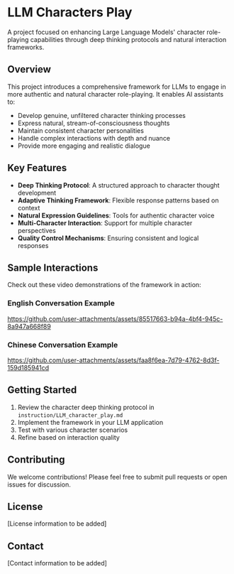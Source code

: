 # LLM Characters Play

A project focused on enhancing Large Language Models' character role-playing capabilities through deep thinking protocols and natural interaction frameworks.

## Overview

This project introduces a comprehensive framework for LLMs to engage in more authentic and natural character role-playing. It enables AI assistants to:

- Develop genuine, unfiltered character thinking processes
- Express natural, stream-of-consciousness thoughts
- Maintain consistent character personalities
- Handle complex interactions with depth and nuance
- Provide more engaging and realistic dialogue

## Key Features

- **Deep Thinking Protocol**: A structured approach to character thought development
- **Adaptive Thinking Framework**: Flexible response patterns based on context
- **Natural Expression Guidelines**: Tools for authentic character voice
- **Multi-Character Interaction**: Support for multiple character perspectives
- **Quality Control Mechanisms**: Ensuring consistent and logical responses

## Sample Interactions

Check out these video demonstrations of the framework in action:

### English Conversation Example

https://github.com/user-attachments/assets/85517663-b94a-4bf4-945c-8a947a668f89


### Chinese Conversation Example

https://github.com/user-attachments/assets/faa8f6ea-7d79-4762-8d3f-159d185941cd


## Getting Started

1. Review the character deep thinking protocol in `instruction/LLM_character_play.md`
2. Implement the framework in your LLM application
3. Test with various character scenarios
4. Refine based on interaction quality

## Contributing

We welcome contributions! Please feel free to submit pull requests or open issues for discussion.

## License

[License information to be added]

## Contact

[Contact information to be added] 